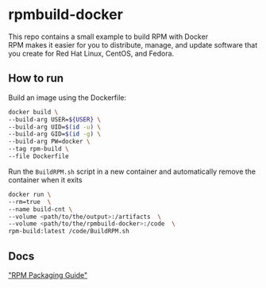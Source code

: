 # rpmbuild-docker

This repo contains a small example to build RPM with Docker<br>
RPM makes it easier for you to distribute, manage, and update software that you create for Red Hat Linux, CentOS, and Fedora.

## How to run

Build an image using the Dockerfile:

```bash
docker build \
--build-arg USER=${USER} \
--build-arg UID=$(id -u) \
--build-arg GID=$(id -g) \ 
--build-arg PW=docker \
--tag rpm-build \
--file Dockerfile
```

Run the `BuildRPM.sh` script in a new container and automatically remove the container when it exits

```bash
docker run \
--rm=true  \
--name build-cnt \
--volume <path/to/the/output>:/artifacts  \
--volume <path/to/the/rpmbuild-docker>:/code  \
rpm-build:latest /code/BuildRPM.sh
```

## Docs

["RPM Packaging Guide"](https://rpm-packaging-guide.github.io/#introduction)
